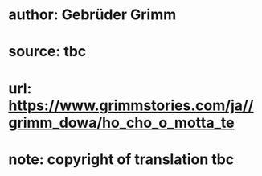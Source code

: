 # author: Gebrüder Grimm
# source: tbc
# url: https://www.grimmstories.com/ja//grimm_dowa/ho_cho_o_motta_te
# note: copyright of translation tbc


